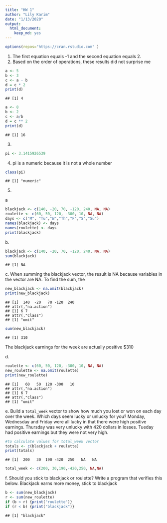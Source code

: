 ```yaml
---
title: "HW 1"
author: "Lily Karim"
date: "1/13/2020"
output: 
  html_document: 
    keep_md: yes
---
```


```r
options(repos="https://cran.rstudio.com" )
```



1. The first equation equals -1 and the second equation equals 2.
2. Based on the order of operations, these results did not surprise me

```r
a <- 5
b <- 3
c <- a - b
d = c * 2
print(d)
```

```
## [1] 4
```



```r
a <- 8
b <- 2
c <- a/b
d = c ** 2
print(d)
```

```
## [1] 16
```

3.

```r
pi <- 3.1415926539
```

4. pi is a numeric because it is not a whole number

```r
class(pi)
```

```
## [1] "numeric"
```

5.
a

```r
blackjack <- c(140, -20, 70, -120, 240, NA, NA)
roulette <- c(60, 50, 120, -300, 10, NA, NA)
days <- c("M", "Tu","W","Th","F","S","Su")
names(blackjack) <- days
names(roulette) <- days
print(blackjack)
```
b. 

```r
blackjack <- c(140, -20, 70, -120, 240, NA, NA)
sum(blackjack)
```

```
## [1] NA
```
c. When summing the blackjack vector, the result is NA because variables in the vector are NA. To find the sum, the 

```r
new_blackjack <- na.omit(blackjack)
print(new_blackjack)
```

```
## [1]  140  -20   70 -120  240
## attr(,"na.action")
## [1] 6 7
## attr(,"class")
## [1] "omit"
```

```r
sum(new_blackjack)
```

```
## [1] 310
```

The blackjack earnings for the week are actually positive $310 


d.

```r
roulette <- c(60, 50, 120, -300, 10, NA, NA)
new_roulette <- na.omit(roulette)
print(new_roulette)
```

```
## [1]   60   50  120 -300   10
## attr(,"na.action")
## [1] 6 7
## attr(,"class")
## [1] "omit"
```

e. Build a `total_week` vector to show how much you lost or won on each day over the week. Which days seem lucky or unlucky for you?
Monday, Wednesday and Friday were all lucky in that there were high positive earnings. Thursday was very unlucky with 420 dollars in losses. Tueday had positive earnings but they were not very high.

```r
#to calculate values for total_week vector
totals <- c(blackjack + roulette)
print(totals)
```

```
## [1]  200   30  190 -420  250   NA   NA
```


```r
total_week <- c(200, 30,190,-420,250, NA,NA)
```


f. Should you stick to blackjack or roulette? Write a program that verifies this below.
Blackjack earns more money, stick to blackjack

```r
b <- sum(new_blackjack)
r <- sum(new_roulette)
if (b < r) {print("roulette")} 
if (r < b) {print("blackjack")}
```

```
## [1] "blackjack"
```


